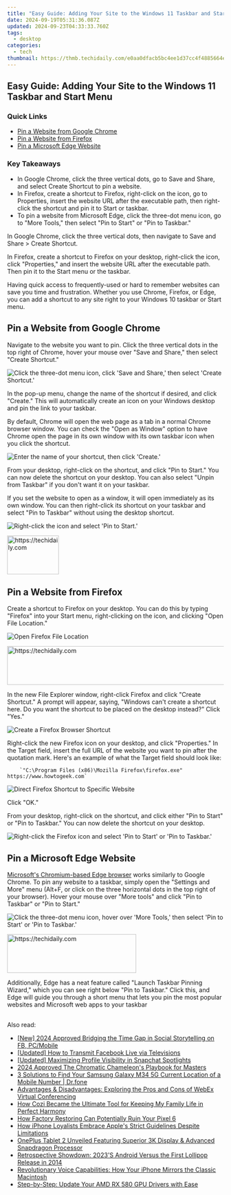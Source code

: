 ```yaml
---
title: "Easy Guide: Adding Your Site to the Windows 11 Taskbar and Start Menu"
date: 2024-09-19T05:31:36.087Z
updated: 2024-09-23T04:33:33.760Z
tags:
  - desktop
categories:
  - tech
thumbnail: https://thmb.techidaily.com/e0aa0dfacb5bc4ee1d37cc4f4885664e2981c05a1391ba4735db18406f91a7d1.jpg
---
```


## Easy Guide: Adding Your Site to the Windows 11 Taskbar and Start Menu

### Quick Links

* [Pin a Website from Google Chrome](https://win-answers.techidaily.com/overcoming-common-among-us-voice-call-problems-for-pc-users-a-step-by-step-guide/)
* [Pin a Website from Firefox](https://apple-account.techidaily.com/how-to-remove-the-two-factor-authentication-from-iphone-6s-by-drfone-ios/)
* [Pin a Microsoft Edge Website](https://facebook-video-files.techidaily.com/new-innovative-downloaders-unveiled-top-8-of-2023/)

### Key Takeaways

* In Google Chrome, click the three vertical dots, go to Save and Share, and select Create Shortcut to pin a website.
* In Firefox, create a shortcut to Firefox, right-click on the icon, go to Properties, insert the website URL after the executable path, then right-click the shortcut and pin it to Start or taskbar.
* To pin a website from Microsoft Edge, click the three-dot menu icon, go to "More Tools," then select "Pin to Start" or "Pin to Taskbar."

 In Google Chrome, click the three vertical dots, then navigate to Save and Share > Create Shortcut. 

 In Firefox, create a shortcut to Firefox on your desktop, right-click the icon, click "Properties," and insert the website URL after the executable path. Then pin it to the Start menu or the taskbar. 

 Having quick access to frequently-used or hard to remember websites can save you time and frustration. Whether you use Chrome, Firefox, or Edge, you can add a shortcut to any site right to your Windows 10 taskbar or Start menu.

##  Pin a Website from Google Chrome

 Navigate to the website you want to pin. Click the three vertical dots in the top right of Chrome, hover your mouse over "Save and Share," then select "Create Shortcut."

![Click the three-dot menu icon, click 'Save and Share,' then select 'Create Shortcut.'](https://static1.howtogeekimages.com/wordpress/wp-content/uploads/2024/01/1-three-dot-menu-click-save-and-share-click-create-shortcut.png) 

 In the pop-up menu, change the name of the shortcut if desired, and click "Create." This will automatically create an icon on your Windows desktop and pin the link to your taskbar. 

 By default, Chrome will open the web page as a tab in a normal Chrome browser window. You can check the "Open as Window" option to have Chrome open the page in its own window with its own taskbar icon when you click the shortcut.

![Enter the name of your shortcut, then click 'Create.'](https://static1.howtogeekimages.com/wordpress/wp-content/uploads/2024/01/2-click-create.png) 

 From your desktop, right-click on the shortcut, and click "Pin to Start." You can now delete the shortcut on your desktop. You can also select "Unpin from Taskbar" if you don't want it on your taskbar. 

 If you set the website to open as a window, it will open immediately as its own window. You can then right-click its shortcut on your taskbar and select "Pin to Taskbar" without using the desktop shortcut.

![Right-click the icon and select 'Pin to Start.'](https://static1.howtogeekimages.com/wordpress/wp-content/uploads/2024/01/3-pin-to-start.png) 

<!-- affiliate ads begin -->
<a href="https://25home.pxf.io/c/5597632/2148636/16836" target="_top" id="2148636">
  <img src="//a.impactradius-go.com/display-ad/16836-2148636" border="0" alt="https://techidaily.com" width="120" height="90"/>
</a>
<img height="0" width="0" src="https://25home.pxf.io/i/5597632/2148636/16836" style="position:absolute;visibility:hidden;" border="0" />
<!-- affiliate ads end -->

##  Pin a Website from Firefox

 Create a shortcut to Firefox on your desktop. You can do this by typing "Firefox" into your Start menu, right-clicking on the icon, and clicking "Open File Location."

![Open Firefox File Location](https://static1.howtogeekimages.com/wordpress/wp-content/uploads/2020/02/ff1.png) 

<!-- affiliate ads begin -->
<a href="https://appsumo.8odi.net/c/5597632/2144281/7443" target="_top" id="2144281">
  <img src="//a.impactradius-go.com/display-ad/7443-2144281" border="0" alt="https://techidaily.com" width="728" height="90"/>
</a>
<img height="0" width="0" src="https://appsumo.8odi.net/i/5597632/2144281/7443" style="position:absolute;visibility:hidden;" border="0" />
<!-- affiliate ads end -->

 In the new File Explorer window, right-click Firefox and click "Create Shortcut." A prompt will appear, saying, "Windows can't create a shortcut here. Do you want the shortcut to be placed on the desktop instead?" Click "Yes."

![Create a Firefox Browser Shortcut](https://static1.howtogeekimages.com/wordpress/wp-content/uploads/2020/02/ff2.png) 

 Right-click the new Firefox icon on your desktop, and click "Properties." In the Target field, insert the full URL of the website you want to pin after the quotation mark. Here's an example of what the Target field should look like:

        `"C:\Program Files (x86)\Mozilla Firefox\firefox.exe" https://www.howtogeek.com`
    
![Direct Firefox Shortcut to Specific Website](https://static1.howtogeekimages.com/wordpress/wp-content/uploads/2020/02/ff3.png) 

 Click "OK."

 From your desktop, right-click on the shortcut, and click either "Pin to Start" or "Pin to Taskbar." You can now delete the shortcut on your desktop.

![Right-click the Firefox icon and select 'Pin to Start' or 'Pin to Taskbar.'](https://static1.howtogeekimages.com/wordpress/wp-content/uploads/2024/01/3-pin-to-start-pin-to-taskbar.png) 

##  Pin a Microsoft Edge Website

[Microsoft's Chromium-based Edge browser](https://common-error.techidaily.com/how-to-restore-your-mouse-visibility-in-windows-11-expert-troubleshooting-guide/) works similarly to Google Chrome. To pin any website to a taskbar, simply open the "Settings and More" menu (Alt+F, or click on the three horizontal dots in the top right of your browser). Hover your mouse over "More tools" and click "Pin to Taskbar" or "Pin to Start." 

![Click the three-dot menu icon, hover over 'More Tools,' then select 'Pin to Start' or 'Pin to Taskbar.'](https://static1.howtogeekimages.com/wordpress/wp-content/uploads/2024/01/2-three-dot-mor-tools-pin-to-taskbar-pin-to-start.png) 

<!-- affiliate ads begin -->
<a href="https://aligracehair.sjv.io/c/5597632/1975836/19272" target="_top" id="1975836">
  <img src="//a.impactradius-go.com/display-ad/19272-1975836" border="0" alt="https://techidaily.com" width="300" height="90"/>
</a>
<img height="0" width="0" src="https://aligracehair.sjv.io/i/5597632/1975836/19272" style="position:absolute;visibility:hidden;" border="0" />
<!-- affiliate ads end -->

 Additionally, Edge has a neat feature called "Launch Taskbar Pinning Wizard," which you can see right below "Pin to Taskbar." Click this, and Edge will guide you through a short menu that lets you pin the most popular websites and Microsoft web apps to your taskbar

##

<ins class="adsbygoogle"
     style="display:block"
     data-ad-format="autorelaxed"
     data-ad-client="ca-pub-7571918770474297"
     data-ad-slot="1223367746"></ins>

<ins class="adsbygoogle"
     style="display:block"
     data-ad-client="ca-pub-7571918770474297"
     data-ad-slot="8358498916"
     data-ad-format="auto"
     data-full-width-responsive="true"></ins>

<span class="atpl-alsoreadstyle">Also read:</span>
<div><ul>
<li><a href="https://facebook-videos.techidaily.com/new-2024-approved-bridging-the-time-gap-in-social-storytelling-on-fb-pcmobile/"><u>[New] 2024 Approved Bridging the Time Gap in Social Storytelling on FB, PC/Mobile</u></a></li>
<li><a href="https://facebook-video-recording.techidaily.com/updated-how-to-transmit-facebook-live-via-televisions/"><u>[Updated] How to Transmit Facebook Live via Televisions</u></a></li>
<li><a href="https://extra-approaches.techidaily.com/updated-maximizing-profile-visibility-in-snapchat-spotlights/"><u>[Updated] Maximizing Profile Visibility in Snapchat Spotlights</u></a></li>
<li><a href="https://some-guidance.techidaily.com/2024-approved-the-chromatic-chameleons-playbook-for-masters/"><u>2024 Approved The Chromatic Chameleon's Playbook for Masters</u></a></li>
<li><a href="https://android-location-track.techidaily.com/3-solutions-to-find-your-samsung-galaxy-m34-5g-current-location-of-a-mobile-number-drfone-by-drfone-virtual-android/"><u>3 Solutions to Find Your Samsung Galaxy M34 5G Current Location of a Mobile Number | Dr.fone</u></a></li>
<li><a href="https://buynow-reviews.techidaily.com/advantages-and-disadvantages-exploring-the-pros-and-cons-of-webex-virtual-conferencing/"><u>Advantages & Disadvantages: Exploring the Pros and Cons of WebEx Virtual Conferencing</u></a></li>
<li><a href="https://some-skills.techidaily.com/how-cozi-became-the-ultimate-tool-for-keeping-my-family-life-in-perfect-harmony/"><u>How Cozi Became the Ultimate Tool for Keeping My Family Life in Perfect Harmony</u></a></li>
<li><a href="https://some-skills.techidaily.com/how-factory-restoring-can-potentially-ruin-your-pixel-6/"><u>How Factory Restoring Can Potentially Ruin Your Pixel 6</u></a></li>
<li><a href="https://some-skills.techidaily.com/how-iphone-loyalists-embrace-apples-strict-guidelines-despite-limitations/"><u>How iPhone Loyalists Embrace Apple's Strict Guidelines Despite Limitations</u></a></li>
<li><a href="https://some-skills.techidaily.com/oneplus-tablet-2-unveiled-featuring-superior-3k-display-and-advanced-snapdragon-processor/"><u>OnePlus Tablet 2 Unveiled Featuring Superior 3K Display & Advanced Snapdragon Processor</u></a></li>
<li><a href="https://some-skills.techidaily.com/retrospective-showdown-2023s-android-versus-the-first-lollipop-release-in-2014/"><u>Retrospective Showdown: 2023'S Android Versus the First Lollipop Release in 2014</u></a></li>
<li><a href="https://some-skills.techidaily.com/revolutionary-voice-capabilities-how-your-iphone-mirrors-the-classic-macintosh/"><u>Revolutionary Voice Capabilities: How Your iPhone Mirrors the Classic Macintosh</u></a></li>
<li><a href="https://driver-download.techidaily.com/step-by-step-update-your-amd-rx-580-gpu-drivers-with-ease/"><u>Step-by-Step: Update Your AMD RX 580 GPU Drivers with Ease</u></a></li>
</ul></div>

